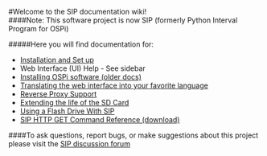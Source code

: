 #Welcome to the SIP documentation wiki!  
####Note: This software project is now SIP (formerly Python Interval Program for OSPi)

#####Here you will find documentation for:
- [Installation and Set up](\Installation)
- Web Interface (UI) Help - See sidebar
- [Installing OSPi software (older docs)](http://rayshobby.net/mediawiki/index.php/Python_Interval_Program_for_OSPi)
- [Translating the web interface into your favorite language](\Translation-doc)
- [Reverse Proxy Support](\Reverse-proxy)
- [Extending the life of the SD Card](\SD-card-life)
- [Using a Flash Drive With SIP](\flashdrive)
- [SIP HTTP GET Command Reference (download)](\SIP_GET_commands.pdf)

####To ask questions, report bugs, or make suggestions about this project please visit the [SIP discussion forum](http://nosack.com/sipforum)